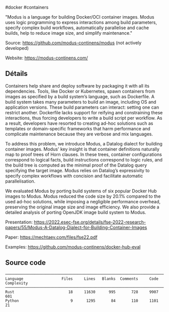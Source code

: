
#docker #containers 

"Modus is a language for building Docker/OCI container images. Modus uses logic programming to express interactions among build parameters, specify complex build workflows, automatically parallelise and cache builds, help to reduce image size, and simplify maintenance."

Source: https://github.com/modus-continens/modus (not actively developed)

Website: https://modus-continens.com/


## Détails

Containers help share and deploy software by packaging it with all its dependencies. Tools, like Docker or Kubernetes, spawn containers from images as specified by a build system’s language, such as Dockerfile. A build system takes many parameters to build an image, including OS and application versions. These build parameters can interact: setting one can restrict another. Dockerfile lacks support for reifying and constraining these interactions, thus forcing developers to write a build script per workflow. As a result, developers have resorted to creating ad-hoc solutions such as templates or domain-specific frameworks that harm performance and complicate maintenance because they are verbose and mix languages.

To address this problem, we introduce Modus, a Datalog dialect for building  
container images. Modus' key insight is that container definitions naturally map to proof trees of Horn clauses. In these trees, container configurations correspond to logical facts, build instructions correspond to logic rules, and the build tree is computed as the minimal proof of the Datalog query specifying the target image. Modus relies on Datalog’s expressivity to specify complex workflows with concision and facilitate automatic parallelisation.

We evaluated Modus by porting build systems of six popular Docker Hub images to Modus. Modus reduced the code size by 20.1% compared to the used ad-hoc solutions, while imposing a negligible performance overhead, preserving the original image size and image efficiency. We also provide a detailed analysis of porting OpenJDK image build system to Modus.

Presentation: https://2022.esec-fse.org/details/fse-2022-research-papers/55/Modus-A-Datalog-Dialect-for-Building-Container-Images

Paper: https://mechtaev.com/files/fse22.pdf

Examples: https://github.com/modus-continens/docker-hub-eval

## Source code
```
───────────────────────────────────────────────────────────────────────────────
Language                 Files     Lines   Blanks  Comments     Code Complexity
───────────────────────────────────────────────────────────────────────────────
Rust                        18     11630      995       728     9907        601
Python                       9      1295       84       110     1101         21
```

